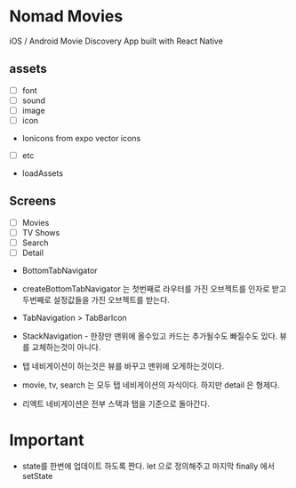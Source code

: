 # Nomad Movies

iOS / Android Movie Discovery App built with React Native

## assets

- [ ] font
- [ ] sound
- [ ] image
- [ ] icon
- Ionicons from expo vector icons
- [ ] etc

- loadAssets

## Screens

- [ ] Movies
- [ ] TV Shows
- [ ] Search
- [ ] Detail

- BottomTabNavigator
- createBottomTabNavigator 는 첫번째로 라우터를 가진 오브젝트를 인자로 받고 두번째로 설정값들을 가진 오브젝트를 받는다.

- TabNavigation > TabBarIcon

- StackNavigation - 한장만 맨위에 올수있고 카드는 추가될수도 빠질수도 있다. 뷰를 교체하는것이 아니다.
- 탭 네비게이션이 하는것은 뷰를 바꾸고 맨위에 오게하는것이다.
- movie, tv, search 는 모두 탭 네비게이션의 자식이다. 하지만 detail 은 형제다.
- 리엑트 네비게이션은 전부 스택과 탭을 기준으로 돌아간다.

# Important
- state를 한번에 업데이트 하도록 짠다. let 으로 정의해주고 마지막 finally 에서 setState